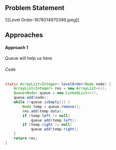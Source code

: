 ## Problem Statement
![[Level Order-1678014970398.jpeg]]

## Approaches
#### Approach 1
Queue will help us here.

###### Code
```java
static ArrayList<Integer> levelOrder(Node node) {
	ArrayList<Integer> res = new ArrayList<>();
	Queue<Node> queue = new LinkedList<>();
	queue.add(node);
	while (!queue.isEmpty()) {
		Node temp = queue.remove();
		res.add(temp.data);
		if (temp.left != null)
			queue.add(temp.left);
		if (temp.right != null)
			queue.add(temp.right);
	}
	return res;
}
```